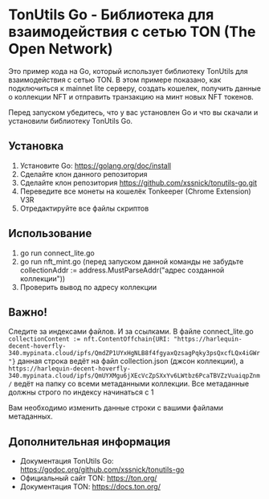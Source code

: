 TonUtils Go - Библиотека для взаимодействия с сетью TON (The Open Network)
=================================================================

Это пример кода на Go, который использует библиотеку TonUtils для взаимодействия с сетью TON. В этом примере показано, как подключиться к mainnet lite серверу, создать кошелек, получить данные о коллекции NFT и отправить транзакцию на минт новых NFT токенов.

Перед запуском убедитесь, что у вас установлен Go и что вы скачали и установили библиотеку TonUtils Go.

Установка
----------

1.  Установите Go: <https://golang.org/doc/install>
2.  Сделайте клон данного репозитория
3.  Сделайте клон репозитория https://github.com/xssnick/tonutils-go.git
4.  Переведите все монеты на кошелёк Tonkeeper (Chrome Extension) V3R
5.  Отредактируйте все файлы скриптов

Использование
-------------
1. go run connect_lite.go
2. go run nft_mint.go (перед запуском данной команды не забудьте collectionAddr := address.MustParseAddr("адрес созданной коллекции"))
3. Проверить вывод по адресу коллекции

Важно!
------
Следите за индексами файлов. И за ссылками. В файле connect_lite.go `collectionContent := nft.ContentOffchain{URI: "https://harlequin-decent-hoverfly-340.mypinata.cloud/ipfs/QmdZP1UYxHgNLB8f4fgyaxQzsagPqky3psQxcfLQx4iGWr"}` данная строка ведёт на файл collection.json (джсон коллекции), а `https://harlequin-decent-hoverfly-340.mypinata.cloud/ipfs/QmUYXMgu6jXEcVcZpSXxYv6LWtbz6PcaTBVZzVuaiqpZnm/` ведёт на папку со всеми метаданными коллекции. Все метаданные должны строго по индексу начинаться с 1

Вам необходимо изменить данные строки с вашими файлами метаданных.

Дополнительная информация
------------------------

*   Документация TonUtils Go: <https://godoc.org/github.com/xssnick/tonutils-go>
*   Официальный сайт TON: <https://ton.org/>
*   Документация TON: <https://docs.ton.org/>
